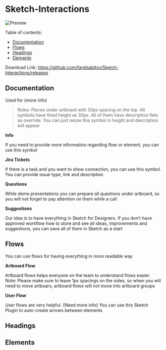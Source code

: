 #  Sketch-Interactions

![Preview](https://github.com/faridsabitov/Sketch-Interactions/raw/master/images/preview.png)
  

Table of contents:

- [Documentation](https://github.com/faridsabitov/Sketch-Interactions#Documentation)
- [Flows](https://github.com/faridsabitov/Sketch-Interactions#Flows)
- [Headings](https://github.com/faridsabitov/Sketch-Interactions#Headings)
- [Elements](https://github.com/faridsabitov/Sketch-Interactions#Elements)


Download Link:
https://github.com/faridsabitov/Sketch-Interactions/releases

  

##  Documentation
Used for {more info}

> Rules: Places under artboard with 30px spacing on the top. All symbols have fixed height as 30px. All of them have description fiels as override. You can just resize this symbol in height and description will appear

**Info** 

If you need to provide more information regarding flow or element, you can use this symbol

**Jira Tickets** 

If there is a task and you want to show connection, you can use this symbol. You can provide issue type, link and description

**Questions**

While demo presentations you can prepare all questions under artboard, so you will not forget to pay attention on them while a call

**Suggestions**

Our idea is to have everything in Sketch for Designers. If you don’t have approved workflow how to store and see all ideas, improvements and suggestions, you can save all of them in Sketch as a start

  

## Flows
You can use flows for having everything in more readable way

**Artboard Flow**

Artboard flows helps everyone on the team to understand flows easier. Note: Please make sure to leave 1px spacings on the sides, so when you will need to move artboars, artboard flows will not move into artboard groups

**User Flow**

User flows are very helpful. {Need more info} You can use this Sketch Plugin to auto-create arrows between elements
  

## Headings

  

## Elements

  
  

